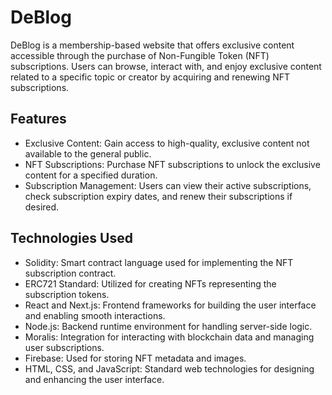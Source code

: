 # DeBlog

DeBlog is a membership-based website that offers exclusive content accessible through the purchase of Non-Fungible Token (NFT) subscriptions. Users can browse, interact with, and enjoy exclusive content related to a specific topic or creator by acquiring and renewing NFT subscriptions.

## Features

- Exclusive Content: Gain access to high-quality, exclusive content not available to the general public.
- NFT Subscriptions: Purchase NFT subscriptions to unlock the exclusive content for a specified duration.
- Subscription Management: Users can view their active subscriptions, check subscription expiry dates, and renew their subscriptions if desired.

## Technologies Used

- Solidity: Smart contract language used for implementing the NFT subscription contract.
- ERC721 Standard: Utilized for creating NFTs representing the subscription tokens.
- React and Next.js: Frontend frameworks for building the user interface and enabling smooth interactions.
- Node.js: Backend runtime environment for handling server-side logic.
- Moralis: Integration for interacting with blockchain data and managing user subscriptions.
- Firebase: Used for storing NFT metadata and images.
- HTML, CSS, and JavaScript: Standard web technologies for designing and enhancing the user interface.